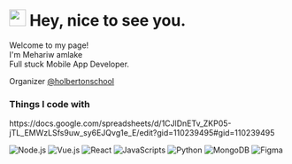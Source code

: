 <h1><img src="https://emojis.slackmojis.com/emojis/images/1643516175/22003/scary-screaming.gif?1643516175" width="30"/> Hey, nice to see you.</h1>




<p>Welcome to my page! </br> 
I'm Mehariw amlake </br> Full stuck Mobile App Developer. </br>


Organizer <a href="https://www.holbertonschool.com/" target="_blank">@holbertonschool</a> </br>


<h3>Things I code with</h3>
https://docs.google.com/spreadsheets/d/1CJlDnETv_ZKP05-jTL_EMWzLSfs9uw_sy6EJQvg1e_E/edit?gid=110239495#gid=110239495


<p><img alt="Node.js" src="https://img.shields.io/badge/-Node-black?style=flat-square&logo=node.js" /> <img alt="Vue.js" src="https://img.shields.io/badge/-Vue-black?style=flat-square&logo=vue.js" /> <img alt="React" src="https://img.shields.io/badge/-React-black?style=flat-square&logo=react" /> <img alt="JavaScripts" src="https://img.shields.io/badge/-Javascripts-040d04?style=flat-square&logo=javascript" /> <img alt="Python" src="https://img.shields.io/badge/-Python-black?style=flat-square&logo=python" /> <img alt="MongoDB" src="https://img.shields.io/badge/-MongoDB-black?style=flat-square&logo=mongodb" /> <img alt="Figma" src="https://img.shields.io/badge/-Figma-black?style=flat-square&logo=figma" /> 
  
  









